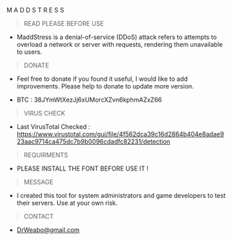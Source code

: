 
M A D D S T R E S S
                                                                                                                                                                                                                                                                              
> READ PLEASE BEFORE USE

- MaddStress is a denial-of-service (DDoS) attack refers to attempts to overload a network or 
server with requests, rendering them unavailable to users.


> DONATE

- Feel free to donate if you found it useful, I would like to add improvements.
Please help to donate to update more version.

- BTC : 38JYmWtXezJj6xUMorcXZvn6kphmAZxZ66


> VIRUS CHECK

- Last VirusTotal Checked : https://www.virustotal.com/gui/file/4f562dca39c16d2864b404e8adae923aac9714ca475dc7b9b0096cdadfc82231/detection


> REQUIRMENTS

- PLEASE INSTALL THE FONT BEFORE USE IT !


> MESSAGE

- I created this tool for system administrators and game developers to test their servers. Use at your own risk.

> CONTACT

- DrWeabo@gmail.com
